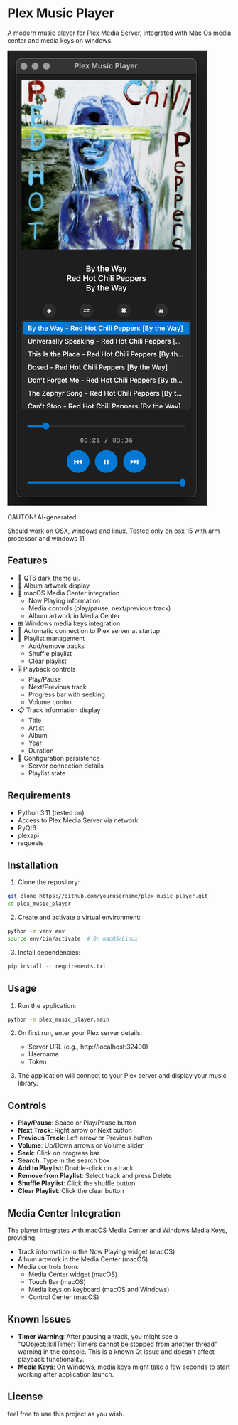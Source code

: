 # Plex Music Player

A modern music player for Plex Media Server, integrated with Mac Os media center and media keys on windows.

![Screenshot](screenshot.png)

CAUTON! AI-generated

Should work on OSX, windows and linux.
Tested only on osx 15 with arm processor and windows 11

## Features

- 🎵 QT6 dark theme ui.
- 🎨 Album artwork display
- 📱 macOS Media Center integration
  - Now Playing information
  - Media controls (play/pause, next/previous track)
  - Album artwork in Media Center
- ⊞ Windows media keys integration
- 🎯 Automatic connection to Plex server at startup
- 🔄 Playlist management
  - Add/remove tracks
  - Shuffle playlist
  - Clear playlist
- 🎚️ Playback controls
  - Play/Pause
  - Next/Previous track
  - Progress bar with seeking
  - Volume control
- 📋 Track information display
  - Title
  - Artist
  - Album
  - Year
  - Duration
- 💾 Configuration persistence
  - Server connection details
  - Playlist state

## Requirements

- Python 3.11 (tested on)
- Access to Plex Media Server via network
- PyQt6
- plexapi
- requests

## Installation

1. Clone the repository:
```bash
git clone https://github.com/yourusername/plex_music_player.git
cd plex_music_player
```

2. Create and activate a virtual environment:
```bash
python -m venv env
source env/bin/activate  # On macOS/Linux
```

3. Install dependencies:
```bash
pip install -r requirements.txt
```

## Usage

1. Run the application:
```bash
python -m plex_music_player.main
```

2. On first run, enter your Plex server details:
   - Server URL (e.g., http://localhost:32400)
   - Username
   - Token

3. The application will connect to your Plex server and display your music library.

## Controls

- **Play/Pause**: Space or Play/Pause button
- **Next Track**: Right arrow or Next button
- **Previous Track**: Left arrow or Previous button
- **Volume**: Up/Down arrows or Volume slider
- **Seek**: Click on progress bar
- **Search**: Type in the search box
- **Add to Playlist**: Double-click on a track
- **Remove from Playlist**: Select track and press Delete
- **Shuffle Playlist**: Click the shuffle button
- **Clear Playlist**: Click the clear button

## Media Center Integration

The player integrates with macOS Media Center and Windows Media Keys, providing:
- Track information in the Now Playing widget (macOS)
- Album artwork in the Media Center (macOS)
- Media controls from:
  - Media Center widget (macOS)
  - Touch Bar (macOS)
  - Media keys on keyboard (macOS and Windows)
  - Control Center (macOS)

## Known Issues

- **Timer Warning**: After pausing a track, you might see a "QObject::killTimer: Timers cannot be stopped from another thread" warning in the console. This is a known Qt issue and doesn't affect playback functionality.
- **Media Keys**: On Windows, media keys might take a few seconds to start working after application launch.

## License

feel free to use this project as you wish. 
